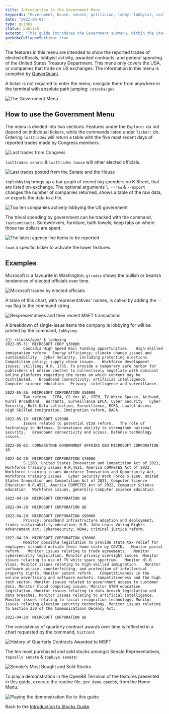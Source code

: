 ```yaml
---
title: Introduction to the Government Menu
keywords: "Government, house, senate, politician, lobby, lobbyist, contract, contractor, spending, budget, treasury, trading, buys, sells, ticker, tickers, companies, listing, exchange"
date: "2022-06-02"
type: guides
status: publish
excerpt: "This guide introduces the Government submenu, within the Stocks menu, by briefly explaining the features and how to use them, showing examples in context."
geekdocCollapseSection: true
---
```


The features in this menu are intended to show the reported trades of elected officials, lobbyist activity, awarded contracts, and general spending of the United States Treasury Department. This menu only covers the USA, or companies that trade on US exchanges. The information in this menu is compiled by <a href="https://quiverquant.com" target="_blank">QuiverQuant</a>. 

A ticker is not required to enter the menu; navigate there from anywhere in the terminal with absolute path jumping: `/stocks/gov`

![The Government Menu](https://user-images.githubusercontent.com/85772166/173205843-1d9d5679-df73-4ec3-8b98-937f38ccac35.png)

<h2>How to use the Government Menu</h2>

The menu is divided into two sections. Features under the `Explore:` do not depend on individual tickers, while the commands listed under `Ticker:` do. Entering `lasttrades` will return a table with the five most recent days of reported trades made by Congress members. 

![Last trades from Congress](https://user-images.githubusercontent.com/85772166/173205858-c2b8ccc7-8bf3-4443-bfe1-9364b5397e16.png)

`lasttrades senate` & `lasttrades house` will other elected officials.

![Last trades posted from the Senate and the House](https://user-images.githubusercontent.com/85772166/173205867-93390576-e6f0-443b-aa0a-e5703fedb0e3.png)

`toplobbying` brings up a bar graph of recent big spenders on K Street, that are listed on-exchange. The optional arguments `l`, `--raw` & `--export` changes the number of companies returned, shows a table of the raw data, or exports the data to a file.

![Top ten companies actively lobbying the US government](https://user-images.githubusercontent.com/85772166/173206158-bd42523c-50de-4f44-b1b5-7012cadc44a2.png)

The trivial spending by government can be tracked with the command, `lastcontracts`. Screwdrivers, furniture, bath towels; keep tabs on where those tax dollars are spent.

![The latest agency line items to be reported](https://user-images.githubusercontent.com/85772166/173206164-a76b89f1-23fb-4ef1-ae0d-b1e7989f12ea.png)

`load` a specific ticker to activate the lower features.

<h2>Examples</h2>

Microsoft is a favourite in Washington; `gtrades` shows the bullish or bearish tendencies of elected officials over time.

![Microsoft trades by elected officials](https://user-images.githubusercontent.com/85772166/173206175-e6b0436a-82cd-4075-b4bf-87926db0a31e.png)

A table of this chart, with representatives' names, is called by adding the `--raw` flag to the command string.

![Respresentatives and their recent MSFT transactions](https://user-images.githubusercontent.com/85772166/173206186-bb8e3200-b596-49d7-b4b8-5037e62f071a.png)

A breakdown of single-issue items the company is lobbying for will be printed by the command, `lobbying`:

````
(🦋) /stocks/gov/ $ lobbying
2022-05-31: MICROSOFT CORP $30000
        Cascadia High Speed Rail Funding opportunities.   High-skilled immigration reform   Energy efficiency; climate change issues and sustainability   Cyber Security, including protecting elections   Competition policy; supply chain issues.   Workforce development issues; skilling; H.R. 1735, To provide a temporary safe harbor for publishers of online content to collectively negotiate with dominant online platforms regarding the terms on which content may be distributed.   Broadband connectivity; artificial intelligence.   Computer science education   Privacy--intelligence and surveillance.

2022-05-26: MICROSOFT CORPORATION $50000
        Tax reform   ECPA, CS for Al, STEM, TV White Spaces, Ariband, Rural Broadband   Warrants, Surveillance EPCA, Cyber Security   Cyber Security, Bulk Data collection, Surveillance, ECPA, Lawful Access   High Skilled immigration, Immigration reform, DACA

2022-05-13: MICROSOFT $15000
        Issues related to potential VISA reform.   The role of technology in defense. Innovations ability to strengthen national security.   Broadband connectivity and access. Defense technology issues.

2022-05-02: CORNERSTONE GOVERNMENT AFFAIRS OBO MICROSOFT CORPORATION $0

2022-04-20: MICROSOFT CORPORATION $70000
        S.1260, United States Innovation and Competition Act of 2021, Workforce training issues H.R.4521, America COMPETES Act of 2022, Workforce training issues Workforce Innovation and Opportunity Act, Workforce training issues   Cyber Security Work Force S.1260, United States Innovation and Competition Act of 2021, Computer Science Education H.R.4521, America COMPETES Act of 2022, Computer Science Education   Workforce issues, generally Computer Science Education

2022-04-20: MICROSOFT CORPORATION $0

2022-04-20: MICROSOFT CORPORATION $0

2022-04-20: MICROSOFT CORPORATION $50000
        Privacy; broadband infrastructure adoption and deployment; trade; sustainability education; H.R. John Lewis Voting Rights Advancement Act; Cybersecurity; NDAA; criminal justice reform.

2022-04-20: MICROSOFT CORPORATION $30000
        Monitor possible legislation to provide state tax relief for employees stranded outside their home state by COVID.   Monitor postal reform.   Monitor issues relating to trade agreements.   Monitor cybersecurity legislation. Monitor privacy oversight issues. Monitor issues relating to use of TV white space spectrum.   Monitor H1-B Visas. Monitor issues relating to high-skilled immigration.   Monitor software piracy, counterfeiting, and protection of intellectual property rights. Monitor patent reform.   Competitiveness in the online advertising and software markets. Competitiveness and the high tech sector. Monitor issues related to government access to customer data. Monitor Cloud computing issues. Monitor STEM education legislation. Monitor issues relating to data breach legislation and data breaches. Monitor issues relating to artificial intelligence. Monitor issues relating to facial recognition technology. Monitor issues relating election security technology. Monitor issues relating to Section 230 of the Communications Decency Act.

2022-04-20: MICROSOFT CORPORATION $0
````

The consistency of quarterly contract awards over time is reflected in a chart requested by the command, `histcont`

![History of Quarterly Contracts Awarded to MSFT](https://user-images.githubusercontent.com/85772166/173206200-347aef6e-6b27-4bf8-9422-c03c5b414361.png)

The ten most purchased and sold stocks amongst Senate Representatives, `topsells senate` & `topbuys senate`:

![Senate's Most Bought and Sold Stocks](https://user-images.githubusercontent.com/85772166/173206214-964bfe40-a72c-4833-8cc1-a803bba97c6e.png)

To play a demonstration in the OpenBB Terminal of the features presented in this guide, execute the routine file, `gov_demo.openbb`, from the Home Menu. 

![Playing the demonstration file to this guide](https://user-images.githubusercontent.com/85772166/173206226-2519d9ae-07b7-4cc7-b8a6-17c514c0d1df.png)

Back to the <a href="https://openbb-finance.github.io/OpenBBTerminal/terminal/stocks/" target="_blank">Introduction to Stocks Guide</a>.
